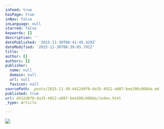 ```yaml
---
inFeed: true
hasPage: true
inNav: false
inLanguage: null
starred: false
keywords: []
description: ''
datePublished: '2015-11-30T06:41:45.429Z'
dateModified: '2015-11-30T06:39:05.791Z'
title: ''
author: []
authors: []
publisher:
  name: null
  domain: null
  url: null
  favicon: null
sourcePath: _posts/2015-11-30-d412d8f0-da35-4922-a007-bee206c008da.md
published: true
url: d412d8f0-da35-4922-a007-bee206c008da/index.html
_type: Article

---
```

![](https://the-grid-user-content.s3-us-west-2.amazonaws.com/dff9e188-e299-4eeb-89a1-c45c77a02aa9.jpg)
